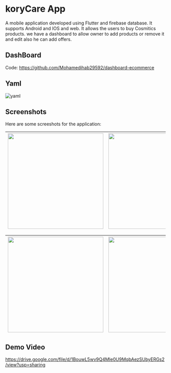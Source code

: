 # koryCare App

A mobile application developed using Flutter and firebase database. It supports Android and IOS and web.
It allows the users to buy Cosmitics products. we have a dashboard to allow owner to add products or remove it and edit also he can add offers.

## DashBoard

Code: https://github.com/Mohamedihab29592/dashboard-ecommerce

## Yaml
![yaml](https://github.com/Mohamedihab29592/koryCareApp/assets/64233832/85fd04e7-e5df-424b-9efb-1f20b316f1bf)


## Screenshots
Here are some screeshots for the application:



|<img src="https://github.com/Mohamedihab29592/koryCareApp/assets/64233832/f2610773-b7d3-4494-be57-2d2a9705a305.jpeg" width="300"> | <img src="https://github.com/Mohamedihab29592/koryCareApp/assets/64233832/a5e3cc1b-011a-4771-8af6-ad5f14c8efa8.jpeg" width="300">| 
--- |---|

|<img src="https://github.com/Mohamedihab29592/koryCareApp/assets/64233832/da44130c-79f3-424d-9e29-58a5a8416955.jpeg" width="300"> | <img src="https://github.com/Mohamedihab29592/koryCareApp/assets/64233832/e8200659-4834-4170-bcb0-85bd443a81be.jpeg" width="300">|<img src="https://github.com/Mohamedihab29592/koryCareApp/assets/64233832/5ec3eaa5-3b77-4eac-af8c-68d5998f9d0f.jpeg" width="300">|
--- |---|---


## Demo Video

https://drive.google.com/file/d/1BouwL5wv9Q4MIe0U9MqbAezSUbyERGs2/view?usp=sharing
